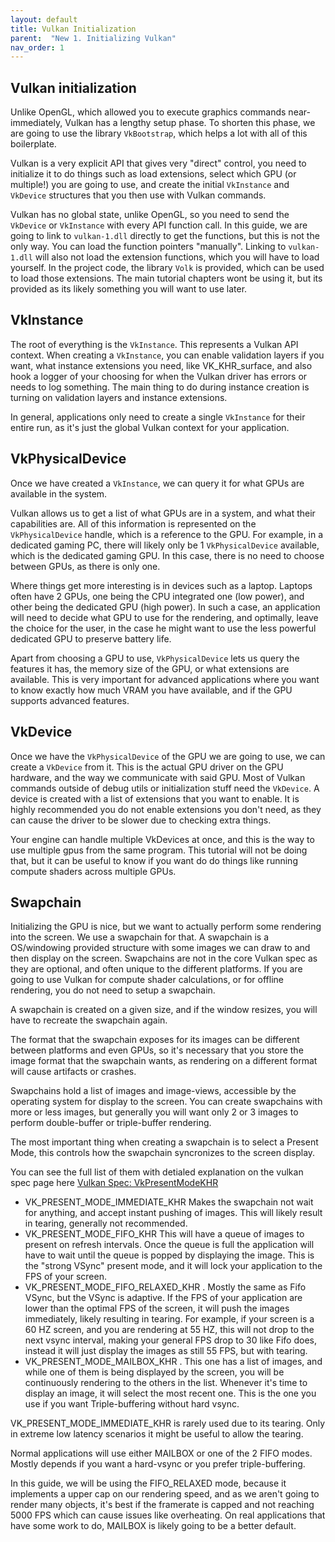 ```yaml
---
layout: default
title: Vulkan Initialization
parent:  "New 1. Initializing Vulkan"
nav_order: 1
---
```



## Vulkan initialization
Unlike OpenGL, which allowed you to execute graphics commands near-immediately, Vulkan has a lengthy setup phase. To shorten this phase, we are going to use the library `VkBootstrap`, which helps a lot with all of this boilerplate.

Vulkan is a very explicit API that gives very "direct" control, you need to initialize it to do things such as load extensions, select which GPU (or multiple!) you are going to use, and create the initial `VkInstance` and `VkDevice` structures that you then use with Vulkan commands.

Vulkan has no global state, unlike OpenGL, so you need to send the `VkDevice` or `VkInstance` with every API function call. In this guide, we are going to link to `vulkan-1.dll` directly to get the functions, but this is not the only way. You can load the function pointers "manually". Linking to `vulkan-1.dll` will also not load the extension functions, which you will have to load yourself. In the project code, the library `Volk` is provided, which can be used to load those extensions. The main tutorial chapters wont be using it, but its provided as its likely something you will want to use later. 

## VkInstance
The root of everything is the `VkInstance`. This represents a Vulkan API context. When creating a `VkInstance`, you can enable validation layers if you want, what instance extensions you need, like VK_KHR_surface, and also hook a logger of your choosing for when the Vulkan driver has errors or needs to log something. The main thing to do during instance creation is turning on validation layers and instance extensions.

In general, applications only need to create a single `VkInstance` for their entire run, as it's just the global Vulkan context for your application.

## VkPhysicalDevice
Once we have created a `VkInstance`, we can query it for what GPUs are available in the system. 

Vulkan allows us to get a list of what GPUs are in a system, and what their capabilities are. All of this information is represented on the `VkPhysicalDevice` handle, which is a reference to the GPU. For example, in a dedicated gaming PC, there will likely only be 1 `VkPhysicalDevice` available, which is the dedicated gaming GPU. In this case, there is no need to choose between GPUs, as there is only one. 

Where things get more interesting is in devices such as a laptop. Laptops often have 2 GPUs, one being the CPU integrated one (low power), and other being the dedicated GPU (high power). In such a case, an application will need to decide what GPU to use for the rendering, and optimally, leave the choice for the user, in the case he might want to use the less powerful dedicated GPU to preserve battery life.

Apart from choosing a GPU to use, `VkPhysicalDevice` lets us query the features it has, the memory size of the GPU, or what extensions are available. This is very important for advanced applications where you want to know exactly how much VRAM you have available, and if the GPU supports advanced features. 

## VkDevice
Once we have the `VkPhysicalDevice` of the GPU we are going to use, we can create a `VkDevice` from it. This is the actual GPU driver on the GPU hardware, and the way we communicate with said GPU.
Most of Vulkan commands outside of debug utils or initialization stuff need the `VkDevice`. A device is created with a list of extensions that you want to enable. It is highly recommended you do not enable extensions you don't need, as they can cause the driver to be slower due to checking extra things. 

Your engine can handle multiple VkDevices at once, and this is the way to use multiple gpus from the same program. This tutorial will not be doing that, but it can be useful to know if you want do do things like running compute shaders across multiple GPUs.

## Swapchain
Initializing the GPU is nice, but we want to actually perform some rendering into the screen. We use a swapchain for that. A swapchain is a OS/windowing provided structure with some images we can draw to and then display on the screen.
Swapchains are not in the core Vulkan spec as they are optional, and often unique to the different platforms. If you are going to use Vulkan for compute shader calculations, or for offline rendering, you do not need to setup a swapchain. 

A swapchain is created on a given size, and if the window resizes, you will have to recreate the swapchain again. 

The format that the swapchain exposes for its images can be different between platforms and even GPUs, so it's necessary that you store the image format that the swapchain wants, as rendering on a different format will cause artifacts or crashes.

Swapchains hold a list of images and image-views, accessible by the operating system for display to the screen. You can create swapchains with more or less images, but generally you will want only 2 or 3 images to perform double-buffer or triple-buffer rendering.

The most important thing when creating a swapchain is to select a Present Mode, this controls how the swapchain syncronizes to the screen display.

You can see the full list of them with detialed explanation on the vulkan spec page here [Vulkan Spec: VkPresentModeKHR](https://registry.khronos.org/vulkan/specs/1.3-extensions/html/chap34.html#VkPresentModeKHR)

- VK_PRESENT_MODE_IMMEDIATE_KHR Makes the swapchain not wait for anything, and accept instant pushing of images. This will likely result in tearing, generally not recommended.
- VK_PRESENT_MODE_FIFO_KHR This will have a queue of images to present on refresh intervals. Once the queue is full the application will have to wait until the queue is popped by displaying the image. This is the "strong VSync" present mode, and it will lock your application to the FPS of your screen.
- VK_PRESENT_MODE_FIFO_RELAXED_KHR . Mostly the same as Fifo VSync, but the VSync is adaptive. If the FPS of your application are lower than the optimal FPS of the screen, it will push the images immediately, likely resulting in tearing. For example, if your screen is a 60 HZ screen, and you are rendering at 55 HZ, this will not drop to the next vsync interval, making your general FPS drop to 30 like Fifo does, instead it will just display the images as still 55 FPS, but with tearing.
- VK_PRESENT_MODE_MAILBOX_KHR . This one has a list of images, and while one of them is being displayed by the screen, you will be continuously rendering to the others in the list. Whenever it's time to display an image, it will select the most recent one. This is the one you use if you want Triple-buffering without hard vsync.

VK_PRESENT_MODE_IMMEDIATE_KHR is rarely used due to its tearing. Only in extreme low latency scenarios it might be useful to allow the tearing.

Normal applications will use either MAILBOX or one of the 2 FIFO modes. Mostly depends if you want a hard-vsync or you prefer triple-buffering.

In this guide, we will be using the FIFO_RELAXED mode, because it implements a upper cap on our rendering speed, and as we aren't going to render many objects, it's best if the framerate is capped and not reaching 5000 FPS which can cause issues like overheating. On real applications that have some work to do, MAILBOX is likely going to be a better default.



